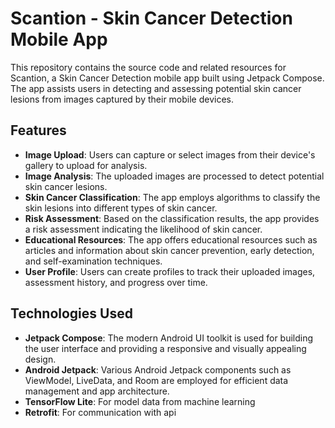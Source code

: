 # Scantion - Skin Cancer Detection Mobile App

This repository contains the source code and related resources for Scantion, a Skin Cancer Detection mobile app built using Jetpack Compose. The app assists users in detecting and assessing potential skin cancer lesions from images captured by their mobile devices.

## Features

- **Image Upload**: Users can capture or select images from their device's gallery to upload for analysis.
- **Image Analysis**: The uploaded images are processed to detect potential skin cancer lesions.
- **Skin Cancer Classification**: The app employs algorithms to classify the skin lesions into different types of skin cancer.
- **Risk Assessment**: Based on the classification results, the app provides a risk assessment indicating the likelihood of skin cancer.
- **Educational Resources**: The app offers educational resources such as articles and information about skin cancer prevention, early detection, and self-examination techniques.
- **User Profile**: Users can create profiles to track their uploaded images, assessment history, and progress over time.

## Technologies Used

- **Jetpack Compose**: The modern Android UI toolkit is used for building the user interface and providing a responsive and visually appealing design.
- **Android Jetpack**: Various Android Jetpack components such as ViewModel, LiveData, and Room are employed for efficient data management and app architecture.
- **TensorFlow Lite**: For model data from machine learning
- **Retrofit**: For communication with api